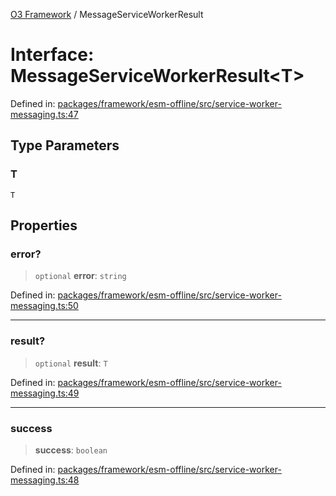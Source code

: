 [O3 Framework](../API.md) / MessageServiceWorkerResult

# Interface: MessageServiceWorkerResult\<T\>

Defined in: [packages/framework/esm-offline/src/service-worker-messaging.ts:47](https://github.com/openmrs/openmrs-esm-core/blob/main/packages/framework/esm-offline/src/service-worker-messaging.ts#L47)

## Type Parameters

### T

`T`

## Properties

### error?

> `optional` **error**: `string`

Defined in: [packages/framework/esm-offline/src/service-worker-messaging.ts:50](https://github.com/openmrs/openmrs-esm-core/blob/main/packages/framework/esm-offline/src/service-worker-messaging.ts#L50)

***

### result?

> `optional` **result**: `T`

Defined in: [packages/framework/esm-offline/src/service-worker-messaging.ts:49](https://github.com/openmrs/openmrs-esm-core/blob/main/packages/framework/esm-offline/src/service-worker-messaging.ts#L49)

***

### success

> **success**: `boolean`

Defined in: [packages/framework/esm-offline/src/service-worker-messaging.ts:48](https://github.com/openmrs/openmrs-esm-core/blob/main/packages/framework/esm-offline/src/service-worker-messaging.ts#L48)
